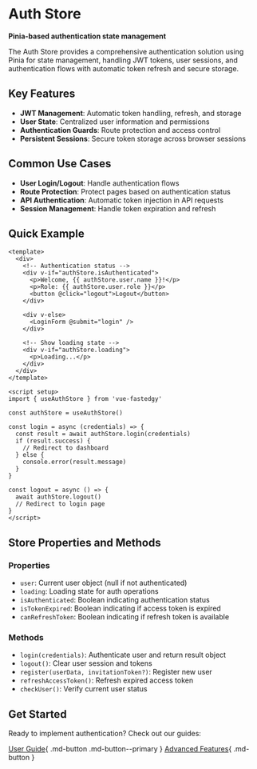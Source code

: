 # Auth Store

**Pinia-based authentication state management**

The Auth Store provides a comprehensive authentication solution using Pinia for state management, handling JWT tokens, user sessions, and authentication flows with automatic token refresh and secure storage.

## Key Features

- **JWT Management**: Automatic token handling, refresh, and storage
- **User State**: Centralized user information and permissions
- **Authentication Guards**: Route protection and access control
- **Persistent Sessions**: Secure token storage across browser sessions

## Common Use Cases

- **User Login/Logout**: Handle authentication flows
- **Route Protection**: Protect pages based on authentication status
- **API Authentication**: Automatic token injection in API requests
- **Session Management**: Handle token expiration and refresh

## Quick Example

```vue
<template>
  <div>
    <!-- Authentication status -->
    <div v-if="authStore.isAuthenticated">
      <p>Welcome, {{ authStore.user.name }}!</p>
      <p>Role: {{ authStore.user.role }}</p>
      <button @click="logout">Logout</button>
    </div>

    <div v-else>
      <LoginForm @submit="login" />
    </div>

    <!-- Show loading state -->
    <div v-if="authStore.loading">
      <p>Loading...</p>
    </div>
  </div>
</template>

<script setup>
import { useAuthStore } from 'vue-fastedgy'

const authStore = useAuthStore()

const login = async (credentials) => {
  const result = await authStore.login(credentials)
  if (result.success) {
    // Redirect to dashboard
  } else {
    console.error(result.message)
  }
}

const logout = async () => {
  await authStore.logout()
  // Redirect to login page
}
</script>
```

## Store Properties and Methods

### Properties
- `user`: Current user object (null if not authenticated)
- `loading`: Loading state for auth operations
- `isAuthenticated`: Boolean indicating authentication status
- `isTokenExpired`: Boolean indicating if access token is expired
- `canRefreshToken`: Boolean indicating if refresh token is available

### Methods
- `login(credentials)`: Authenticate user and return result object
- `logout()`: Clear user session and tokens
- `register(userData, invitationToken?)`: Register new user
- `refreshAccessToken()`: Refresh expired access token
- `checkUser()`: Verify current user status

## Get Started

Ready to implement authentication? Check out our guides:

[User Guide](guide.md){ .md-button .md-button--primary }
[Advanced Features](advanced.md){ .md-button }
